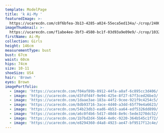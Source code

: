 ```yaml
---
template: ModelPage
title: 'k Ai-My '
featuredImage: >-
  https://ucarecdn.com/c8f6bfea-3b13-4285-a024-55eca5ed134a/-/crop/2400x1130/0,147/-/preview/
imageThumbnail: >-
  https://ucarecdn.com/f1abe4ee-3bf3-4580-bc1f-03d93a9e09e9/-/crop/1032x1422/704,0/-/preview/
firstName: Ai-My
collection: Girls
height: 146cm
measurementType: bust
bust: 67cm
waist: 60cm
hips: 74cm
size: 10-11
shoeSize: US4
hair: 'Brown '
eyes: Brown
imagePortfolio:
  - image: 'https://ucarecdn.com/f04af89b-8912-44fa-a8af-6c895cc3d406/'
  - image: 'https://ucarecdn.com/d3fdfd4f-9e94-425e-8f27-67f3ced26be3/'
  - image: 'https://ucarecdn.com/1daae3ae-183a-44f2-9cee-921f9c4254c5/'
  - image: 'https://ucarecdn.com/8db93716-3ace-4d40-a3dd-65f79e4a6623/'
  - image: 'https://ucarecdn.com/54b23db3-ead6-4b53-aa64-edf5326dd899/'
  - image: 'https://ucarecdn.com/a6c0f4b6-5d17-40d4-8e9c-5ede3270dc52/'
  - image: 'https://ucarecdn.com/1b7bd2d4-5b64-4e0c-9220-364b545c1f72/'
  - image: 'https://ucarecdn.com/e8294360-d4a8-4923-ae47-bf9517f12c4e/'
---
```


